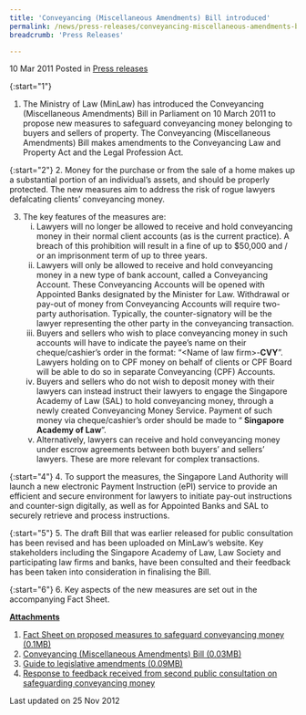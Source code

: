 ```yaml
---
title: 'Conveyancing (Miscellaneous Amendments) Bill introduced'
permalink: /news/press-releases/conveyancing-miscellaneous-amendments-bill-introduced/
breadcrumb: 'Press Releases'

---
```



10 Mar 2011 Posted in [Press releases](/news/press-releases)


{:start="1"}
1. The Ministry of Law (MinLaw) has introduced the Conveyancing (Miscellaneous Amendments) Bill in Parliament on 10 March 2011 to propose new measures to safeguard conveyancing money belonging to buyers and sellers of property. The Conveyancing (Miscellaneous Amendments) Bill makes amendments to the Conveyancing Law and Property Act and the Legal Profession Act.

{:start="2"}
2. Money for the purchase or from the sale of a home makes up a substantial portion of an individual’s assets, and should be properly protected.  The new measures aim to address the risk of rogue lawyers defalcating clients’ conveyancing money.



<ol start="3">
<li> The key features of the measures are:

<ol style="list-style-type: lower-roman">

<li>Lawyers will no longer be allowed to receive and hold conveyancing money in their normal client accounts (as is the current practice). A breach of this prohibition will result in a fine of up to $50,000 and / or an imprisonment term of up to three years.</li>

<li>Lawyers will only be allowed to receive and hold conveyancing money in a new type of bank account, called a Conveyancing Account. These Conveyancing Accounts will be opened with Appointed Banks designated by the Minister for Law. Withdrawal or pay-out of money from Conveyancing Accounts will require two-party authorisation. Typically, the counter-signatory will be the lawyer representing the other party in the conveyancing transaction.</li>

<li>Buyers and sellers who wish to place conveyancing money in such accounts will have to indicate the payee’s name on their cheque/cashier’s order in the format: “&lt;Name of law firm&gt;-<strong>CVY</strong>”. Lawyers holding on to CPF money on behalf of clients or CPF Board will be able to do so in separate Conveyancing (CPF) Accounts.</li>

<li>Buyers and sellers who do not wish to deposit money with their lawyers can instead instruct their lawyers to engage the Singapore Academy of Law (SAL) to hold conveyancing money, through a newly created Conveyancing Money Service. Payment of such money via cheque/cashier’s order should be made to “ <strong>Singapore Academy of Law</strong>”.</li>

<li>Alternatively, lawyers can receive and hold conveyancing money under escrow agreements between both buyers’ and sellers’ lawyers. These are more relevant for complex transactions.</li>


</ol>


</li>
</ol>


{:start="4"}
4. To support the measures, the Singapore Land Authority will launch a new electronic Payment Instruction (ePI) service to provide an efficient and secure environment for lawyers to initiate pay-out instructions and counter-sign digitally, as well as for Appointed Banks and SAL to securely retrieve and process instructions.

{:start="5"}
5. The draft Bill that was earlier released for public consultation has been revised and has been uploaded on MinLaw’s website. Key stakeholders including the Singapore Academy of Law, Law Society and participating law firms and banks, have been consulted and their feedback has been taken into consideration in finalising the Bill.

{:start="6"}
6. Key aspects of the new measures are set out in the accompanying Fact Sheet.

**<u>Attachments</u>**

1. [Fact Sheet on proposed measures to safeguard conveyancing money (0.1MB)](/files/news/press-releases/2011/03/linkclick86a5.pdf) 
2. [Conveyancing (Miscellaneous Amendments) Bill (0.03MB)](/files/news/press-releases/2011/03/linkclick9bf3.pdf)
3. [Guide to legislative amendments (0.09MB)](/files/news/press-releases/2011/03/linkclicke45a.pdf)
4. [Response to feedback received from second public consultation on safeguarding conveyancing money](/news/announcements/responses-to-feedback-received-from-the-second-public-consultation-on-safeguarding-conveyancing)


<p class="right-side-updated">Last updated on 25 Nov 2012</p>

